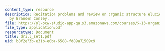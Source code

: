 ```yaml
---
content_type: resource
description: Recitation problems and review on organic structure elucidation, prepared
  by Brandon Conley.
file: https://ol-ocw-studio-app-qa.s3.amazonaws.com/courses/5-13-organic-chemistry-ii-fall-2003/b8f2e73be31be0be6588fd89a71509c9_drill_set1.pdf
file_type: application/pdf
resourcetype: Document
title: drill_set1.pdf
uid: b8f2e73b-e31b-e0be-6588-fd89a71509c9
---
```

